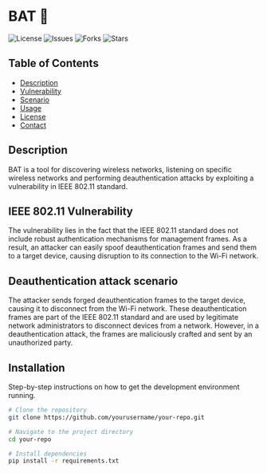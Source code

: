 # BAT 🦇

![License](https://img.shields.io/github/license/yourusername/your-repo.svg)
![Issues](https://img.shields.io/github/issues/yourusername/your-repo.svg)
![Forks](https://img.shields.io/github/forks/yourusername/your-repo.svg)
![Stars](https://img.shields.io/github/stars/yourusername/your-repo.svg)

## Table of Contents

- [Description](#Description)
- [Vulnerability](#Vulnerability)
- [Scenario](#Scenario)
- [Usage](#configuration)
- [License](#license)
- [Contact](#contact)

## Description
BAT is a tool for discovering wireless networks, listening on specific wireless networks and performing deauthentication attacks by exploiting a vulnerability in IEEE 802.11 standard.

## IEEE 802.11 Vulnerability

The vulnerability lies in the fact that the IEEE 802.11 standard does not include robust authentication mechanisms for management frames. As a result, an attacker can easily spoof deauthentication frames and send them to a target device, causing disruption to its connection to the Wi-Fi network.

## Deauthentication attack scenario
The attacker sends forged deauthentication frames to the target device, causing it to disconnect from the Wi-Fi network. These deauthentication frames are part of the IEEE 802.11 standard and are used by legitimate network administrators to disconnect devices from a network. However, in a deauthentication attack, the frames are maliciously crafted and sent by an unauthorized party.


## Installation

Step-by-step instructions on how to get the development environment running.

```bash
# Clone the repository
git clone https://github.com/yourusername/your-repo.git

# Navigate to the project directory
cd your-repo

# Install dependencies
pip install -r requirements.txt
